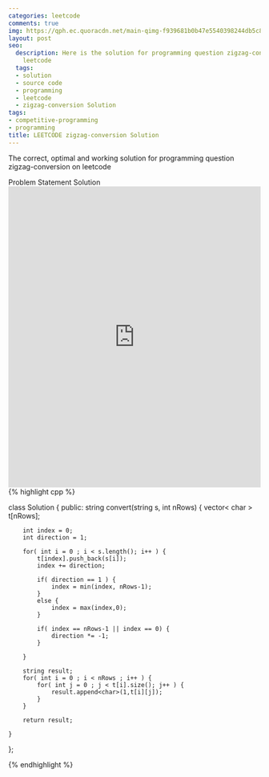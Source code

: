 ```yaml
---
categories: leetcode
comments: true
img: https://qph.ec.quoracdn.net/main-qimg-f939681b0b47e5540398244db5c8966f?convert_to_webp=true
layout: post
seo:
  description: Here is the solution for programming question zigzag-conversion on
    leetcode
  tags:
  - solution
  - source code
  - programming
  - leetcode
  - zigzag-conversion Solution
tags:
- competitive-programming
- programming
title: LEETCODE zigzag-conversion Solution
---
```

The correct, optimal and working solution for programming question zigzag-conversion on leetcode

<div class="ui secondary pointing large menu">
  <a class="grey item" data-tab="problem-statement">
    Problem Statement
  </a>
  <a class="active item grey" data-tab="solution">
    Solution
  </a>
</div>
<div class="ui bottom attached tab" data-tab="problem-statement">
    <iframe src="https://leetcode.com/problems/zigzag-conversion/" width="100%" height="600px" style="overflow: scroll; border: none;"></iframe>
</div>
<div class="ui bottom attached active tab" data-tab="solution">
{% highlight cpp %}

class Solution {
public:
    string convert(string s, int nRows) {
        vector< char > t[nRows];
        
        int index = 0;
        int direction = 1;
        
        for( int i = 0 ; i < s.length(); i++ ) {
            t[index].push_back(s[i]);
            index += direction;
            
            if( direction == 1 ) {
                index = min(index, nRows-1);
            }
            else {
                index = max(index,0);
            }
            
            if( index == nRows-1 || index == 0) {
                direction *= -1;
            }
            
        }
        
        string result;
        for( int i = 0 ; i < nRows ; i++ ) {
            for( int j = 0 ; j < t[i].size(); j++ ) {
                result.append<char>(1,t[i][j]);
            }
        }
        
        return result;
        
    }
};

{% endhighlight %}
</div>
